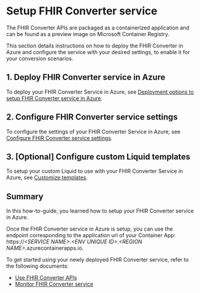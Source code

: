 # Setup FHIR Converter service

The FHIR Converter APIs are packaged as a containerized application and can be found as a preview image on Microsoft Container Registry.

This section details instructions on how to deploy the FHIR Converter in Azure and configure the service with your desired settings, to enable it for your conversion scenarios.

## 1. Deploy FHIR Converter service in Azure

To deploy your FHIR Converter Service in Azure, see [Deployment options to setup FHIR Converter service in Azure](deployment-options.md).

## 2. Configure FHIR Converter service settings

To configure the settings of your FHIR Converter Service in Azure, see  [Configure FHIR Converter service settings](configuration-settings.md).

## 3. [Optional] Configure custom Liquid templates

To setup your custom Liquid to use with your FHIR Converter Service in Azure, see [Customize templates](customize-templates.md).

## Summary

In this how-to-guide, you learned how to setup your FHIR Converter service in Azure.

Once the FHIR Converter service in Azure is setup, you can use the endpoint corresponding to the application url of your Container App: https://*\<SERVICE NAME\>*.*\<ENV UNIQUE ID\>*.*\<REGION NAME\>*.azurecontainerapps.io.

To get started using your newly deployed FHIR Converter service, refer to the following documents:

* [Use FHIR Converter APIs](use-convert-web-apis.md)
* [Monitor FHIR Converter service](monitoring.md)
